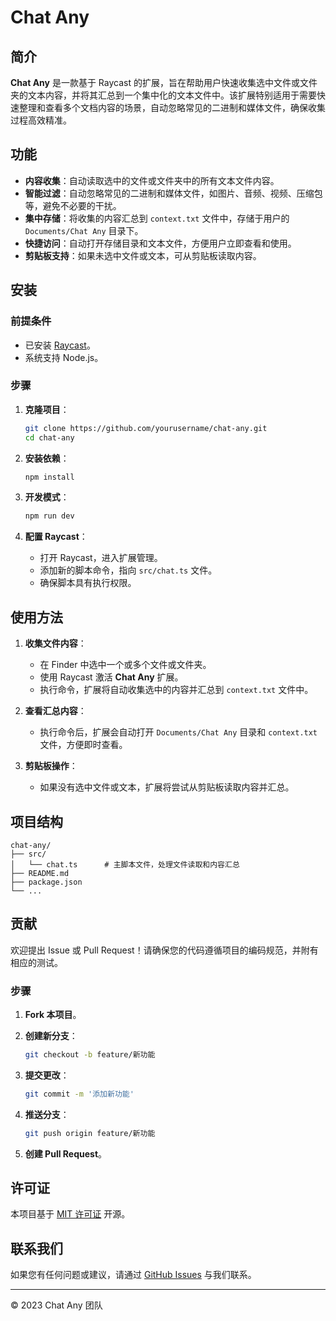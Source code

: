 # Chat Any

## 简介

**Chat Any** 是一款基于 Raycast 的扩展，旨在帮助用户快速收集选中文件或文件夹的文本内容，并将其汇总到一个集中化的文本文件中。该扩展特别适用于需要快速整理和查看多个文档内容的场景，自动忽略常见的二进制和媒体文件，确保收集过程高效精准。

## 功能

- **内容收集**：自动读取选中的文件或文件夹中的所有文本文件内容。
- **智能过滤**：自动忽略常见的二进制和媒体文件，如图片、音频、视频、压缩包等，避免不必要的干扰。
- **集中存储**：将收集的内容汇总到 `context.txt` 文件中，存储于用户的 `Documents/Chat Any` 目录下。
- **快捷访问**：自动打开存储目录和文本文件，方便用户立即查看和使用。
- **剪贴板支持**：如果未选中文件或文本，可从剪贴板读取内容。

## 安装

### 前提条件

- 已安装 [Raycast](https://www.raycast.com/)。
- 系统支持 Node.js。

### 步骤

1. **克隆项目**：

   ```bash
   git clone https://github.com/yourusername/chat-any.git
   cd chat-any
   ```

2. **安装依赖**：

   ```bash
   npm install
   ```

3. **开发模式**：

   ```bash
   npm run dev
   ```

4. **配置 Raycast**：

   - 打开 Raycast，进入扩展管理。
   - 添加新的脚本命令，指向 `src/chat.ts` 文件。
   - 确保脚本具有执行权限。

## 使用方法

1. **收集文件内容**：

   - 在 Finder 中选中一个或多个文件或文件夹。
   - 使用 Raycast 激活 **Chat Any** 扩展。
   - 执行命令，扩展将自动收集选中的内容并汇总到 `context.txt` 文件中。

2. **查看汇总内容**：

   - 执行命令后，扩展会自动打开 `Documents/Chat Any` 目录和 `context.txt` 文件，方便即时查看。

3. **剪贴板操作**：

   - 如果没有选中文件或文本，扩展将尝试从剪贴板读取内容并汇总。

## 项目结构

```
chat-any/
├── src/
│   └── chat.ts      # 主脚本文件，处理文件读取和内容汇总
├── README.md
├── package.json
└── ...
```

## 贡献

欢迎提出 Issue 或 Pull Request！请确保您的代码遵循项目的编码规范，并附有相应的测试。

### 步骤

1. **Fork 本项目**。
2. **创建新分支**：

   ```bash
   git checkout -b feature/新功能
   ```

3. **提交更改**：

   ```bash
   git commit -m '添加新功能'
   ```

4. **推送分支**：

   ```bash
   git push origin feature/新功能
   ```

5. **创建 Pull Request**。

## 许可证

本项目基于 [MIT 许可证](LICENSE) 开源。

## 联系我们

如果您有任何问题或建议，请通过 [GitHub Issues](https://github.com/yourusername/chat-any/issues) 与我们联系。

---

© 2023 Chat Any 团队